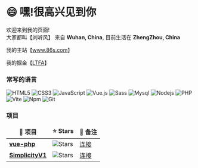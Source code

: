 <!--

Here are some ideas to get you started:

- 🔭 I’m currently working on ...
- 🌱 I’m currently learning ...
- 👯 I’m looking to collaborate on ...
- 🤔 I’m looking for help with ...
- 💬 Ask me about ...
- 📫 How to reach me: ...
- 😄 Pronouns: ...
- ⚡ Fun fact: ...
-->

<h1>😄  嘿!很高兴见到你</h1>

<p>欢迎来到我的页面! </br> 大家都叫【刘听风】 来自 <b>Wuhan, China</b>, 目前生活在  <b>ZhengZhou, China</b></p>

<p>我的主站【<a href="https://www.86s.com/">www.86s.com</a>】</p>

<p>我的掘金【<a href="https://juejin.cn/user/3878732753800013/">LTFA</a>】</p>


<h3>常写的语言</h3>

![HTML5](https://img.shields.io/badge/-HTML5-%23E44D27?style=for-the-badge&logo=html5&logoColor=ffffff)
![CSS3](https://img.shields.io/badge/-CSS3-%231572B6?style=for-the-badge&logo=css3)
![JavaScript](https://img.shields.io/badge/-JavaScript-%23F7DF1C?style=for-the-badge&logo=javascript&logoColor=000000&labelColor=%23F7DF1C&color=%23FFCE5A)
![Vue.js](https://img.shields.io/badge/-Vue.js-%232c3e50?style=for-the-badge&logo=Vue.js)
<img alt="Sass" src="https://img.shields.io/badge/-Sass-CC6699?style=for-the-badge&logo=sass&logoColor=white" />
<img alt="Mysql" src="https://img.shields.io/badge/-Mysql-13aa52?style=for-the-badge&logo=Mysql&logoColor=white" />
<img alt="Nodejs" src="https://img.shields.io/badge/-Nodejs-43853d?style=for-the-badge&logo=Node.js&logoColor=white" />
<img alt="PHP" src="https://img.shields.io/badge/-php-777bb3?style=for-the-badge&logo=php&logoColor=white" />
<img alt="Vite" src="https://img.shields.io/badge/-Vite-84c255?style=for-the-badge&logo=Vite&logoColor=white" />
<img alt="Npm" src="https://img.shields.io/badge/-Npm-CB3837?style=for-the-badge&logo=Npm&logoColor=white" />
![Git](https://img.shields.io/badge/-Git-%23F05032?style=for-the-badge&logo=git&logoColor=%23ffffff)





<h3>项目</h3>

<table>
  <thead align="center">
      <tr border: none;>
      <td><b>🎁 项目</b></td>
      <td><b>⭐ Stars</b></td>
      <td><b>💬 备注</b></td>
    </tr>
  </thead>
  <tbody>
    <tr>
      <td><a href="https://github.com/liutingfenga/vue-php"><b>vue-php</b></a></td>
      <td><img alt="Stars" src="https://github.com/liutingfenga/vue-php?style=flat-square&labelColor=343b41"/></td>
      <td><a href="https://github.com/liutingfenga/vue-php">连接</a></td>
    </tr>
    <tr>
      <td><a href="https://github.com/liutingfenga/SimplicityV1"><b>SimplicityV1</b></a></td>
      <td><img alt="Stars" src="https://github.com/liutingfenga/SimplicityV1?style=flat-square&labelColor=343b41"/></td>
      <td><a href="https://github.com/liutingfenga/SimplicityV1">连接</a></td>
    </tr>
  </tbody>
</table>










